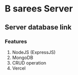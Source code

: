 # B sarees Server

## Server database link



### Features 
1. NodeJS (ExpressJS)
2. MongoDB 
3. CRUD operation
5. Vercel